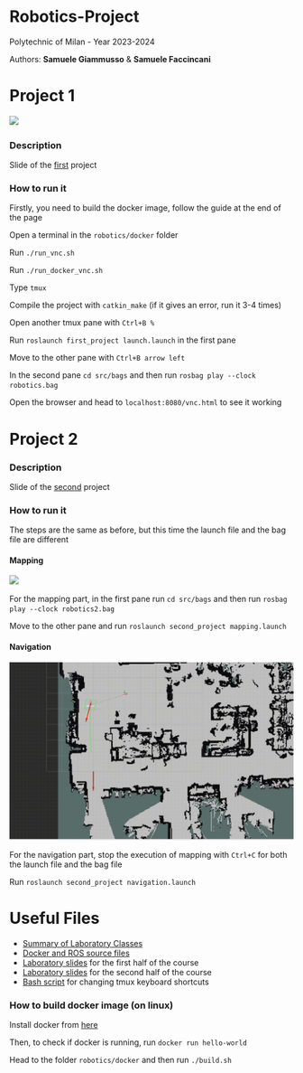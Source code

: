 # Robotics-Project
Polytechnic of Milan - Year 2023-2024

Authors: <b>Samuele Giammusso</b> & <b>Samuele Faccincani</b> 

# Project 1

<img src="Videos/project_1.gif">

### Description
Slide of the [first](Slide%20Lab/Project_1) project

### How to run it

Firstly, you need to build the docker image, follow the guide at the end of the page

Open a terminal in the `robotics/docker` folder

Run `./run_vnc.sh`

Run `./run_docker_vnc.sh`

Type `tmux`

Compile the project with `catkin_make` (if it gives an error, run it 3-4 times)

Open another tmux pane with `Ctrl+B %`

Run `roslaunch first_project launch.launch` in the first pane

Move to the other pane with `Ctrl+B arrow left`

In the second pane `cd src/bags` and then run `rosbag play --clock robotics.bag`

Open the browser and head to `localhost:8080/vnc.html` to see it working


# Project 2

### Description
Slide of the [second](Slide%20Lab/Project_2) project

### How to run it

The steps are the same as before, but this time the launch file and the bag file are different

#### Mapping

<img src="Videos/project_2_1.gif">

For the mapping part, in the first pane run `cd src/bags` and then run `rosbag play --clock robotics2.bag`

Move to the other pane and run `roslaunch second_project mapping.launch`

#### Navigation

<img src="Videos/project_2_2.gif">

For the navigation part, stop the execution of mapping with `Ctrl+C` for both the launch file and the bag file

Run `roslaunch second_project navigation.launch`

# Useful Files

- [Summary of Laboratory Classes](Lab%20summary)
- [Docker and ROS source files](robotics)
- [Laboratory slides](Slide%20Lab/Lectures_1) for the first half of the course
- [Laboratory slides](Slide%20Lab/Lectures_2) for the second half of the course
- [Bash script](robotics/comandi_docker.sh) for changing tmux keyboard shortcuts

### How to build docker image (on linux)

Install docker from [here](https://docs.docker.com/engine/install/)

Then, to check if docker is running, run `docker run hello-world`

Head to the folder `robotics/docker` and then run `./build.sh`




